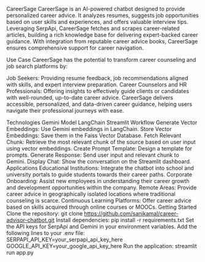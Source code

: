 CareerSage
CareerSage is an AI-powered chatbot designed to provide personalized career advice. It analyzes resumes, suggests job opportunities based on user skills and experiences, and offers valuable interview tips. Leveraging SerpApi, CareerSage fetches and scrapes career-related articles, building a rich knowledge base for delivering expert-backed career guidance. With integration from reputable career advice books, CareerSage ensures comprehensive support for career navigation.

Use Case
CareerSage has the potential to transform career counseling and job search platforms by:

Job Seekers: Providing resume feedback, job recommendations aligned with skills, and expert interview preparation.
Career Counselors and HR Professionals: Offering insights to effectively guide clients or candidates with well-rounded, up-to-date career advice.
CareerSage delivers accessible, personalized, and data-driven career guidance, helping users navigate their professional journeys with ease.

Technologies
Gemini Model
LangChain
Streamlit
Workflow
Generate Vector Embeddings: Use Gemini embeddings in LangChain.
Store Vector Embeddings: Save them in the Faiss Vector Database.
Fetch Relevant Chunk: Retrieve the most relevant chunk of the source based on user input using vector embeddings.
Create Prompt Template: Design a template for prompts.
Generate Response: Send user input and relevant chunk to Gemini.
Display Chat: Show the conversation on the Streamlit dashboard.
Applications
Educational Institutions: Integrate the chatbot into school and university portals to guide students towards their career paths.
Corporate Onboarding: Assist new employees in understanding their career growth and development opportunities within the company.
Remote Areas: Provide career advice in geographically isolated locations where traditional counseling is scarce.
Continuous Learning Platforms: Offer career advice based on skills acquired through online courses or MOOCs.
Getting Started
Clone the repository: git clone https://github.com/sanikamal/career-advisor-chatbot.git
Install dependencies: pip install -r requirements.txt
Set the API keys for SerpApi and Gemini in your environment variables. Add the following lines to your .env file:
SERPAPI_API_KEY=your_serpapi_api_key_here
GOOGLE_API_KEY=your_google_api_key_here
Run the application: streamlit run app.py
